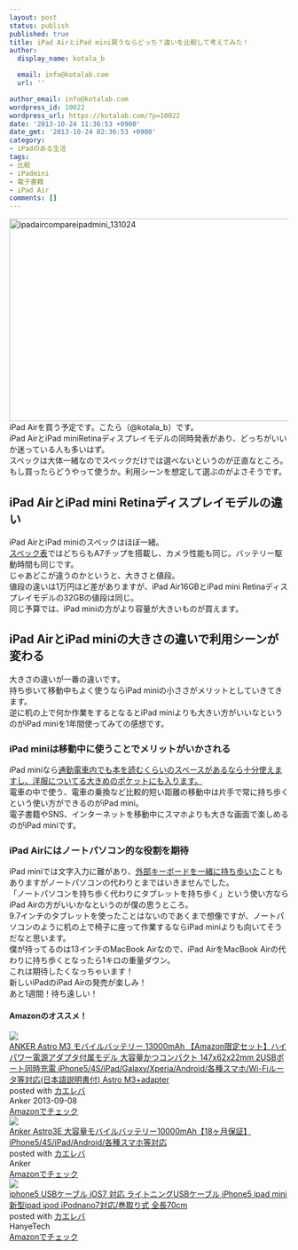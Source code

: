 ```yaml
---
layout: post
status: publish
published: true
title: iPad AirとiPad mini買うならどっち？違いを比較して考えてみた！
author:
  display_name: kotala_b

  email: info@kotalab.com
  url: ''

author_email: info@kotalab.com
wordpress_id: 10022
wordpress_url: https://kotalab.com/?p=10022
date: '2013-10-24 11:36:53 +0900'
date_gmt: '2013-10-24 02:36:53 +0900'
category:
- iPadのある生活
tags:
- 比較
- iPadmini
- 電子書籍
- iPad Air
comments: []
---
```

<p><img src="https://kotalab.com/wp-content/uploads/ipadaircompareipadmini_131024-546x365.png" alt="ipadaircompareipadmini_131024" width="546" height="365" class="alignnone size-large wp-image-10027" /><br />
iPad Airを買う予定です。こたら（@kotala_b）です。<br />
iPad AirとiPad miniRetinaディスプレイモデルの同時発表があり、どっちがいいか迷っている人も多いはず。<br />
スペックは大体一緒なのでスペックだけでは選べないというのが正直なところ。<br />
もし買ったらどうやって使うか。利用シーンを想定して選ぶのがよさそうです。<br />
<!--more--></p>
<h2>iPad AirとiPad mini Retinaディスプレイモデルの違い</h2>
<p>iPad AirとiPad miniのスペックはほぼ一緒。<br />
<a href="https://www.apple.com/jp/ipad/compare/" target="_blank">スペック表</a>ではどちらもA7チップを搭載し、カメラ性能も同じ。バッテリー駆動時間も同じです。<br />
じゃあどこが違うのかというと、大きさと値段。<br />
値段の違いは1万円ほど差がありますが、iPad Air16GBとiPad mini Retinaディスプレイモデルの32GBの値段は同じ。<br />
同じ予算では、iPad miniの方がより容量が大きいものが買えます。</p>
<h2>iPad AirとiPad miniの大きさの違いで利用シーンが変わる</h2>
<p>大きさの違いが一番の違いです。<br />
持ち歩いて移動中もよく使うならiPad miniの小ささがメリットとしていきてきます。<br />
逆に机の上で何か作業をするとなるとiPad miniよりも大きい方がいいなというのがiPad miniを1年間使ってみての感想です。</p>
<h3>iPad miniは移動中に使うことでメリットがいかされる</h3>
<p>iPad miniなら<a href="https://kotalab.com/ipadmini-train" title="iPadminiを通勤途中に使ってみた！実際に使ってみないとわからなかったこと！" target="_blank">通勤電車内でも本を読むくらいのスペースがあるなら十分使えますし、洋服についてる大きめのポケットにも入ります。</a><br />
電車の中で使う、電車の乗換など比較的短い距離の移動中は片手で常に持ち歩くという使い方ができるのがiPad mini。<br />
電子書籍やSNS、インターネットを移動中にスマホよりも大きな画面で楽しめるのがiPad miniです。</p>
<h3>iPad Airにはノートパソコン的な役割を期待</h3>
<p>iPad miniでは文字入力に難があり、<a href="https://kotalab.com/ipad-mini-keybord-bt" title="iPadmini用のBluetoothキーボードを購入！" target="_blank">外部キーボードを一緒に持ち歩いた</a>こともありますがノートパソコンの代わりとまではいきませんでした。<br />
「ノートパソコンを持ち歩く代わりにタブレットを持ち歩く」という使い方ならiPad Airの方がいいかなというのが僕の思うところ。<br />
9.7インチのタブレットを使ったことはないのであくまで想像ですが、ノートパソコンのように机の上で椅子に座って作業するならiPad miniよりも向いてそうだなと思います。<br />
僕が持ってるのは13インチのMacBook Airなので、iPad AirをMacBook Airの代わりに持ち歩くとなったら1キロの重量ダウン。<br />
これは期待したくなっちゃいます！<br />
新しいiPadのiPad Airの発売が楽しみ！<br />
あと1週間！待ち遠しい！</p>
<h4 class="aam">Amazonのオススメ！</h4>
<div class="kaerebalink-box">
<div class="kaerebalink-image"><a href="https://www.amazon.co.jp/exec/obidos/ASIN/B00DQ7590A/same-22/ref=nosim/" rel="nofollow" target="_blank"><img src="https://images-fe.ssl-images-amazon.com/images/I/31WYFpQFvIL._SL160_.jpg" style="border: none;" /></a></div>
<div class="kaerebalink-info">
<div class="kaerebalink-name"><a href="https://www.amazon.co.jp/exec/obidos/ASIN/B00DQ7590A/same-22/ref=nosim/" rel="nofollow" target="_blank">ANKER Astro M3 モバイルバッテリー 13000mAh 【Amazon限定セット】ハイパワー電源アダプタ付属モデル 大容量かつコンパクト 147x62x22mm 2USBポート同時充電 iPhone5/4S/iPad/Galaxy/Xperia/Android/各種スマホ/Wi-Fiルータ等対応(日本語説明書付) Astro M3+adapter</a>
<div class="kaerebalink-powered-date">posted with <a href="https://kaereba.com" rel="nofollow" target="_blank">カエレバ</a></div>
</div>
<div class="kaerebalink-detail"> Anker 2013-09-08    </div>
<div class="kaerebalink-link1">
<div class="shoplinkamazon"><a href="https://www.amazon.co.jp/gp/search?keywords=x62x22mm%20iPhone5%2F4S%2FiPad%2FGalaxy%2FXperia%2FAndroid&__mk_ja_JP=%83J%83%5E%83J%83i&tag=same-22" rel="nofollow" target="_blank" title="アマゾン" >Amazonでチェック</a></div>
</div>
</div>
<div class="booklink-footer"></div>
</div>
<div class="kaerebalink-box">
<div class="kaerebalink-image"><a href="https://www.amazon.co.jp/exec/obidos/ASIN/B007RAC7BQ/same-22/ref=nosim/" rel="nofollow" target="_blank"><img src="https://images-fe.ssl-images-amazon.com/images/I/31fa5jspjEL._SL160_.jpg" style="border: none;" /></a></div>
<div class="kaerebalink-info">
<div class="kaerebalink-name"><a href="https://www.amazon.co.jp/exec/obidos/ASIN/B007RAC7BQ/same-22/ref=nosim/" rel="nofollow" target="_blank">Anker Astro3E 大容量モバイルバッテリー10000mAh【18ヶ月保証】iPhone5/4S/iPad/Android/各種スマホ等対応</a>
<div class="kaerebalink-powered-date">posted with <a href="https://kaereba.com" rel="nofollow" target="_blank">カエレバ</a></div>
</div>
<div class="kaerebalink-detail"> Anker     </div>
<div class="kaerebalink-link1">
<div class="shoplinkamazon"><a href="https://www.amazon.co.jp/gp/search?keywords=Astro3E%20iPhone5%2F4S%2FiPad%2FAndroid&__mk_ja_JP=%83J%83%5E%83J%83i&tag=same-22" rel="nofollow" target="_blank" title="アマゾン" >Amazonでチェック</a></div>
</div>
</div>
<div class="booklink-footer"></div>
</div>
<div class="kaerebalink-box">
<div class="kaerebalink-image"><a href="https://www.amazon.co.jp/exec/obidos/ASIN/B00DE4TFRI/same-22/ref=nosim/" rel="nofollow" target="_blank"><img src="https://images-fe.ssl-images-amazon.com/images/I/51U75iKot8L._SL160_.jpg" style="border: none;" /></a></div>
<div class="kaerebalink-info">
<div class="kaerebalink-name"><a href="https://www.amazon.co.jp/exec/obidos/ASIN/B00DE4TFRI/same-22/ref=nosim/" rel="nofollow" target="_blank">iphone5 USBケーブル iOS7 対応 ライトニングUSBケーブル iPhone5 ipad mini 新型ipad ipod iPodnano7対応/巻取り式 全長70cm</a>
<div class="kaerebalink-powered-date">posted with <a href="https://kaereba.com" rel="nofollow" target="_blank">カエレバ</a></div>
</div>
<div class="kaerebalink-detail"> HanyeTech     </div>
<div class="kaerebalink-link1">
<div class="shoplinkamazon"><a href="https://www.amazon.co.jp/gp/search?keywords=iPhone5%20ipad%20mini%20%90V%8C%5Eipad%20ipod%20iPodnano7%91%CE%89%9E&__mk_ja_JP=%83J%83%5E%83J%83i&tag=same-22" rel="nofollow" target="_blank" title="アマゾン" >Amazonでチェック</a></div>
</div>
</div>
<div class="booklink-footer"></div>
</div>
